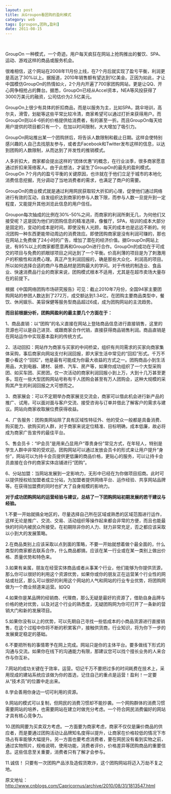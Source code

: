 ```yaml
---
layout: post
title: 从Groupon看团购的盈利模式
category: web
tags: [groupon,团购,盈利]
date: 2011-08-15
---
```

<p>&nbsp;</p>
<p>GroupOn 一种模式，一个奇迹。用户每天疯狂在网站上抢购推出的餐饮、SPA、运动、游戏这样的商品或服务机会。</p>
<p>很难相信，这个网站在2008年11月份上线，在7个月后就实现了盈亏平衡，利润更是高达了30%以上。据报道，2010年销售额有望达到1亿美金。正因为如此，才让中国模仿GroupOn的热情如火，2个月内开遍了700家团购网站，更是让QQ、开心网争相抢占的舞台。据悉，GroupOn已经从Accel资本，NEA等风投获得了3000万美元的融资，公司估价为2.5亿美元。</p>
<p>GroupOn上很少有具体的折扣商品，而是以服务为主，比如SPA，跳伞培训，高尔夫，滑雪，划艇等这些平常比较冷清，商家希望可以通过打折来获得用户。而GroupOn则以4-6折的价格提供给消费者，有的甚至一折。而且GroupOn每天给用户提供的项目都只有一个，在加以时间限制，大大增加了吸引力。</p>
<p>GroupOn网站推出某一个团购拼后，将告诉人数限制和截止日期。这样会使特别感兴趣的人自己去找朋友参与，或者去Facebook和Twitter发布这样的信息，以达到团购的人数限制，从而达到了并发性的推销模式。</p>
<p>人多折扣大，商家都会提出这样的&ldquo;团体优惠&rdquo;的概念，在行业淡季，很多商家愿意通过折扣来笼络客人。由于此想法，才诞生了GroupOn的最先的盈利模式。GroupOn  7个月内的盈亏平衡的关键原因，也许就在于他们立足于城市的本地化消费信息挖掘，充分调动了当地消费者的需求，也满足了商户的需要。</p>
<p>GroupOn的商业模式就是通过利用网民获取较大折扣的心理，促使他们通过网络进行有效的互动，自发组织达到商家的参与人数下限，而参与人数一旦提升到一定程度，又能提升其他浏览此信息的用户信任。</p>
<p>Groupon每次抽成的比例在30%-50%之间，而商家的利润所剩无几，为何他们又接受呢？这是因为他们的团购信息的精准选择，像餐厅，SPA，培训的成本大部分是固定的，变动的成本是时间。即使没有人光顾，每天的成本也是远远不断的。何况团购一种东西更能带动周边的消费效应。即使团购商家是没有利润可赚的，那也在网站上免费做了24小时的广告，增加了潜在的经济价值。据GroupOn网站上说，有95%以上的商家都愿意再和GroupOn进行合作。GroupOn的成功在于可成交的项目与免费的抓眼球项目之间达到了一个平衡。价高利薄的项目是为了刺激用户的积极性和消费心理。真正产生利润回报的，确是那些大众化、利润高的项目。所以如何选择合适的商户与商品材是团购最大的学问。对于传统的制造业、食品业、快速消费品行业的商家来说，团购模式根本不适用，尤其是在超市卖场大量存在的前提下。</p>
<p>根据《中国网络团购市场研究报告》可见：截止2010年7月份，全国94家主要团购网站的参团人数达到了272万，成交额达到1.34亿，在团购主要商品类型中，餐饮、休闲娱乐、美容保健等服务型商品超过6成，成为团购网站的主流趋势。</p>
<p><strong>而目前根据分析，团购网盈利的最主要几个方面在于：</strong></p>
<p>1、商品直销：以&ldquo;团购&rdquo;的名义直接在网站上登陆商品信息进行直接销售，这里的货源也可以是自己进货、或跟商家合作代销，直接获得商品销售利润。商品直销是在网站运作中实现基本盈利的传统方式。</p>
<p>2、活动回扣：网站作为商家与买家的中间桥梁，组织有共同需求的买家向商家集体采购，事后商家向网站支付利润回报，即大家生活中常见的&ldquo;回扣&rdquo;形式。千万不要小看这个&ldquo;回扣&rdquo;，他是最有可能成为你最大收益的方式之一。团购商品小到生活用品，大到电器、建材、装修、汽车、房产等，如果你成功组织了一个大型采购团、如买车团、买房团，仅一次活动的商家利润回报小到上万，大到十几万甚至更多。现在一些大型团购网站号称有千人团购会甚至有万人团购会，这种大规模的采购其产生的利润回报之大可想而之。</p>
<p>3、商家展会：可以不定期举办商家展览交流会，商家可以借此机会进行新产品的推广、试用，可以面对面与客户交流、接受咨询与订单并借此了解客户的需求与建议。网站向商家收取展位费获得收益。</p>
<p>4、广告服务：团购类网站除了具有区域性特征外、他的受众一般都是具备消费、购买能力、欲购买的人群，对于商家来说定位精准、目标明确，成本低廉，故必将成为商家广告宣传的最佳平台。</p>
<p>5、售会员卡：&ldquo;IP会员&rdquo;是用来凸显用户&ldquo;尊贵身份&rdquo;常见方式，在年轻人，特别是学生人群中非常的受欢迎。团购网站可以通过发放会员卡的形式来让用户提升&ldquo;身份&rdquo;，网站可以为持卡会员提供更低廉的商品价格，更贴心的服务，可以让持卡会员直接在合作的商家实体店铺进行&ldquo;团购&rdquo;。</p>
<p>6、分站加盟：当网站发展到一定影响力，无形中已经在为你做项目招商。此时可以提供授权给加盟者成立分站，为加盟者提供网络平台、运作经验、共享网站品牌等。在获得加盟费的同时也扩大了自身规模的影响力。</p>
<p><strong>对于成功团购网站的运营经验与建议，总结了一下团购网站初期发展的若干建议与经验。</strong></p>
<p>1.不要一开始就搞全地区的，尽量选择自己所在区域或熟悉的区域范围进行运作，这样无论是推广、交流、交易、活动组织等操作起来都会非常的方便，而且也能最快的时间内被民众所接受。在初期除非你的人力、财力非常充足，否之都应该采取以小到大的发展策略。</p>
<p>2.在商品类别上应该采取以点到面的策略，不要一开始就想着做个最全面的，什么类型的商家都去联系合作，什么商品都搞，应该在某一行业或在某一类别上做出价格、质量优势和特色来。</p>
<p>3.如果有亲属，朋友在经营实体商品或者从事某个行业，他们能够为你提供货源，那么你可以很好的利用这个资源优势，如果你或你的朋友正在运营某个行业性的网站或社区，那么可以很好的利用这个网站的人气和网站的行业专业优势，将团购网做为一个商业频道来运营。如QQ</p>
<p>4.如果你是某品牌的经销商、代理商，那么无疑是最好的资源了，借助自身品牌与价格的绝对优势，以及对这个行业的熟悉度，无疑团购网为你可打开了一条新的营销大门和新的发展项目。</p>
<p>5.如果你没有以上的优势，可以先期自己寻找一些低成本的小商品货源进行直接销售，在这个过程中你将不断的积累客户，接触供货商，行业知识，将为你下一步的发展奠定稳定的基础。</p>
<p>6.不要把所有的事情寄予在网上完成。网站只是你的主体平台。要多做线下形式的沟通与交流。如果你在线下的沟通能力有限，那建议您可以找个擅长业务的人来合作与你互补。</p>
<p>7.网站的成功关键在于效率，运营。切记千万不要把过多的时间耗费在技术上，采用现成的建站系统应该做为你的首选，记住自己的重点是运营！盈利！一定要从&ldquo;技术员&rdquo;的位置中走出来。</p>
<p>8.学会善用你身边一切可利用的资源。</p>
<p>9.网站的模式可以复制，但网民的消费习惯却不能抄袭。一个网购群体的消费习惯需要网站的培养，也需要网站在建立时做充分考虑。一个符合网民消费偏好的网站才具有核心竞争力。</p>
<p>10.团购网要为买卖双方考虑。一方面要为商家考虑，商家不仅仅是廉价商品的供应者，而是要通过团购活动让品牌知名度得以提升，让商家在价格较低的情况下市场占有率能够大幅提升。另一方面也要考虑消费者，要在网民没有看到实物之前，通过实物照片，规格说明，使用功能，消费者评价，价格差异等团购商品的重要信息。这些信息至关重要，消费者只有了解才会参与。</p>
<p>11.诚信！ 只要有一次团购产品涉及造假货欺诈，这个团购网站将迈入万劫不复之地。</p>
<p>原文地址：<a target="_blank" href="http://www.cnblogs.com/Capricornus/archive/2010/08/31/1813547.html">http://www.cnblogs.com/Capricornus/archive/2010/08/31/1813547.html</a></p>
